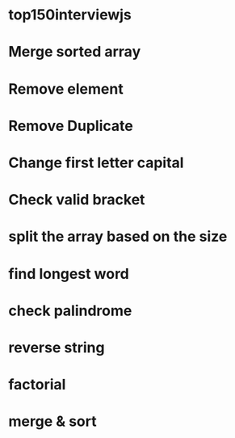 # top150interviewjs
# Merge sorted array
# Remove element
# Remove Duplicate
# Change first letter capital
# Check valid bracket
# split the array based on the size
# find longest word
# check palindrome
# reverse string
# factorial
# merge & sort